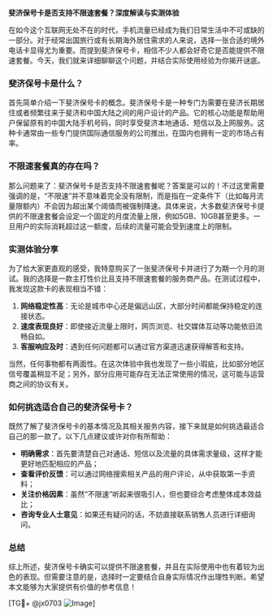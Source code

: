 **斐济保号卡是否支持不限速套餐？深度解读与实测体验**

在如今这个互联网无处不在的时代，手机流量已经成为我们日常生活中不可或缺的一部分。对于经常出国旅行或有长期海外居住需求的人来说，选择一张合适的境外电话卡显得尤为重要。而提到斐济保号卡，相信不少人都会好奇它是否能提供不限速套餐。今天，我们就来详细聊聊这个问题，并结合实际使用经验为你揭开谜底。

### 斐济保号卡是什么？

首先简单介绍一下斐济保号卡的概念。斐济保号卡是一种专门为需要在斐济长期居住或者频繁往来于斐济和中国大陆之间的用户设计的产品。它的核心功能是帮助用户保留原有的中国大陆手机号码，同时享受斐济本地通话、短信以及上网服务。这种卡通常由一些专门提供国际通信服务的公司推出，在国内也拥有一定的市场占有率。

### 不限速套餐真的存在吗？

那么问题来了：斐济保号卡是否支持不限速套餐呢？答案是可以的！不过这里需要强调的是，“不限速”并不意味着完全没有限制，而是指在一定条件下（比如每月流量限额内）不会因为超出某个阈值而被强制降速。具体来说，大多数斐济保号卡提供的不限速套餐会设定一个固定的月度流量上限，例如5GB、10GB甚至更多。一旦用户的实际消耗超过这一额度，后续的流量可能会受到速度上的限制。

### 实测体验分享

为了给大家更直观的感受，我特意购买了一张斐济保号卡并进行了为期一个月的测试。我的选择是一款主打性价比且支持不限速套餐的服务商产品。在测试过程中，我发现这款卡的表现相当不错：

1. **网络稳定性高**：无论是城市中心还是偏远山区，大部分时间都能保持稳定的连接状态。
2. **速度表现良好**：即使接近流量上限时，网页浏览、社交媒体互动等功能依旧流畅自如。
3. **客服响应及时**：遇到任何问题都可以通过官方渠道迅速获得解答和支持。

当然，任何事物都有两面性。在这次体验中我也发现了一些小瑕疵，比如部分地区信号覆盖稍显不足；另外，部分应用可能存在无法正常使用的情况，这可能与运营商之间的协议有关。

### 如何挑选适合自己的斐济保号卡？

既然了解了斐济保号卡的基本情况及其相关服务内容，接下来就是如何挑选最适合自己的那一款了。以下几点建议或许对你有所帮助：

- **明确需求**：首先要清楚自己对通话、短信以及流量的具体需求量级，这样才能更好地匹配相应的产品；
- **查看评价反馈**：可以通过网络搜索相关产品的用户评论，从中获取第一手资料；
- **关注价格因素**：虽然“不限速”听起来很吸引人，但也要综合考虑整体成本效益比；
- **咨询专业人士意见**：如果还有疑问的话，不妨直接联系销售人员进行详细询问。

### 总结

综上所述，斐济保号卡确实可以提供不限速套餐，并且在实际使用中也有着较为出色的表现。但需要注意的是，选择时一定要结合自身实际情况作出理性判断。希望本文能够为大家提供有价值的参考信息！

[TG💪+ @jx0703 ![Image](https://github.com/user-attachments/assets/dbca1d08-cadb-493c-b0ec-ad6f7a83f270)]